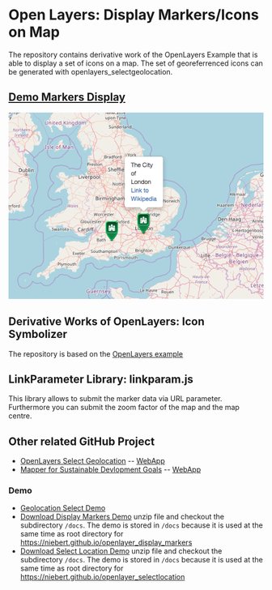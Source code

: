 # Open Layers: Display Markers/Icons on Map
The repository contains derivative work of the OpenLayers Example  that is able to display a set of icons on a map. The set of georeferrenced icons can be generated with openlayers_selectgeolocation.

## [Demo Markers Display](https://niebert.github.io/openlayer_display_markers/)

![Screenshot Display Markers](screenshot_display_markers.png)

## Derivative Works of OpenLayers: Icon Symbolizer
The repository is based on the [OpenLayers example](http://openlayers.org/en/latest/examples/icon.html)

## LinkParameter Library: linkparam.js
This library allows to submit the marker data via URL parameter. Furthermore you can submit the zoom factor of the map and the map centre.

## Other related GitHub Project
* [OpenLayers Select Geolocation](https://github.com/niebert/openlayer_selectlocation) -- [WebApp](https:/niebert.github.io/openlayer_selectlocation)
* [Mapper for Sustainable Devlopment Goals](https://github.com/niebert/Mapper4SDG) -- [WebApp](https:/niebert.github.io/Mapper4SDG)

### Demo
* [Geolocation Select Demo](https://niebert.github.io/openlayer_display_markers)
* [Download Display Markers Demo](https://github.com/niebert/openlayer_display_markers/archive/master.zip) unzip file and checkout the subdirectory `/docs`. The demo is stored in `/docs` because it is used at the same time as root directory for https://niebert.github.io/openlayer_display_markers
* [Download Select Location Demo](https://github.com/niebert/openlayer_selectlocation/archive/master.zip) unzip file and checkout the subdirectory `/docs`. The demo is stored in `/docs` because it is used at the same time as root directory for https://niebert.github.io/openlayer_selectlocation
